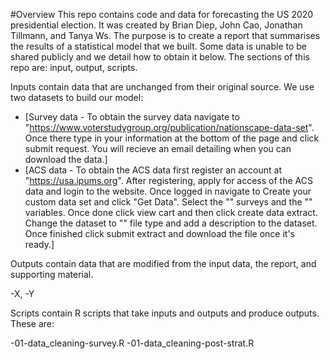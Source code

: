 #Overview
This repo contains code and data for forecasting the US 2020 presidential election. It was created by Brian Diep, John Cao, Jonathan Tillmann, and Tanya Ws. The purpose is to create a report that summarises the results of a statistical model that we built. Some data is unable to be shared publicly and we detail how to obtain it below. The sections of this repo are: input, output, scripts.

Inputs contain data that are unchanged from their original source. We use two datasets to build our model:

- [Survey data - To obtain the survey data navigate to "https://www.voterstudygroup.org/publication/nationscape-data-set". Once there type in your information at the bottom of the page and click submit request. You will recieve an email detailing when you can download the data.]
- [ACS data - To obtain the ACS data first register an account at "https://usa.ipums.org". After registering, apply for access of the ACS data and login to the website. Once logged in navigate to Create your custom data set and click "Get Data". Select the "" surveys and the "" variables. Once done click view cart and then click create data extract. Change the dataset to "" file type and add a description to the dataset. Once finished click submit extract and download the file once it's ready.]

Outputs contain data that are modified from the input data, the report, and supporting material.

-X,
-Y

Scripts contain R scripts that take inputs and outputs and produce outputs. These are: 

-01-data_cleaning-survey.R
-01-data_cleaning-post-strat.R